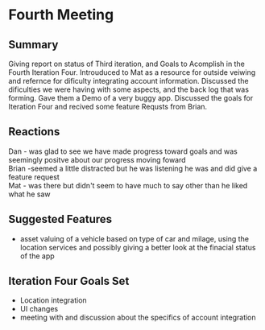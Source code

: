 Fourth Meeting
==============

Summary
-------
Giving report on status of Third iteration, and Goals to Acomplish in the Fourth Iteration Four. 
Introuduced to Mat as a resource for outside veiwing and refernce for dificulty integrating account information. 
Discussed the dificulties we were having with some aspects, and the back log that was forming.
Gave them a Demo of a very buggy app.
Discussed the goals for Iteration Four and recived some feature Requsts from Brian.


Reactions
---------
Dan - was glad to see we have made progress toward goals and was seemingly positve about our progress moving foward\
Brian -seemed a little distracted but he was listening he was and did give a feature request\
Mat - was there but didn't seem to have much to say other than he liked what he saw


Suggested Features
------------------
- asset valuing of a vehicle based on type of car and milage, using the location services and possibly giving a better look at the finacial status of the app


Iteration Four Goals Set
------------------------
- Location integration
- UI changes
- meeting with and discussion about the specifics of account integration

